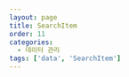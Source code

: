 ```yaml
---
layout: page
title: SearchItem
order: 11
categories:
  - 데이터 관리
tags: ['data', 'SearchItem']
---
```

